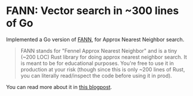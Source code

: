 # FANN: Vector search in ~300 lines of Go

Implemented a Go version of [FANN](https://github.com/fennel-ai/fann), for
Approx Nearest Neighbor search.

> FANN stands for "Fennel Approx Nearest Neighbor" and is a tiny (~200 LOC) Rust
> library for doing approx nearest neighbor search. It is meant to be for
> educational purposes. You're free to use it in production at your risk (though
> since this is only ~200 lines of Rust, you can literally read/inspect the code
> before using it in prod).

You can read more about it in [this
blogpost](https://fennel.ai/blog/vector-search-in-200-lines-of-rust/).
